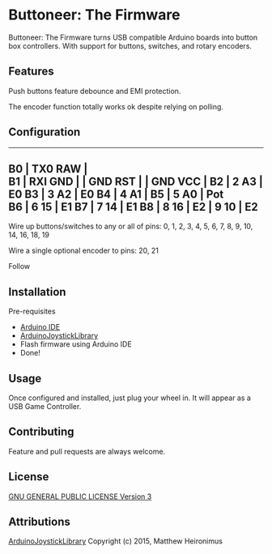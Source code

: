 # Buttoneer: The Firmware

Buttoneer: The Firmware turns USB compatible Arduino boards into button box controllers. With support for buttons, switches, and rotary encoders.

## Features
Push buttons feature debounce and EMI protection.

The encoder function totally works ok despite relying on polling.

## Configuration
-------------
B0 | TX0   RAW |    
B1 | RXI   GND |
   | GND   RST |
   | GND   VCC |
B2 |  2    A3  | E0
B3 |  3    A2  | E0
B4 |  4    A1  | 
B5 |  5    A0  | Pot  
B6 |  6    15  | E1
B7 |  7    14  | E1
B8 |  8    16  | E2
   |  9    10  | E2
-------------

Wire up buttons/switches to any or all of pins: 0, 1, 2, 3, 4, 5, 6, 7, 8, 9, 10, 14, 16, 18, 19

Wire a single optional encoder to pins: 20, 21

Follow
## Installation
Pre-requisites
* [Arduino IDE](https://www.arduino.cc/en/main/software)
* [ArduinoJoystickLibrary](https://github.com/MHeironimus/ArduinoJoystickLibrary)
* Flash firmware using Arduino IDE
* Done!

## Usage
Once configured and installed, just plug your wheel in. It will appear as a USB Game Controller.

## Contributing
Feature and pull requests are always welcome.

## License
[GNU GENERAL PUBLIC LICENSE Version 3](https://www.gnu.org/licenses/gpl-3.0.en.html)

## Attributions
[ArduinoJoystickLibrary](https://github.com/MHeironimus/ArduinoJoystickLibrary) Copyright (c) 2015, Matthew Heironimus
